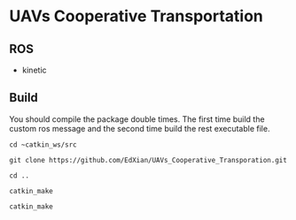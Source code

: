 # UAVs Cooperative Transportation


## ROS

 * kinetic 

## Build 
You should compile the package double times. The first time build the custom ros message and the second time build the rest executable file.
```
cd ~catkin_ws/src

git clone https://github.com/EdXian/UAVs_Cooperative_Transporation.git

cd .. 

catkin_make

catkin_make

```
